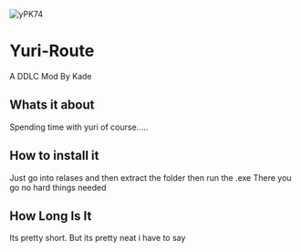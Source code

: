 ![yPK74](https://imgur.com/a/yPK74)
# Yuri-Route
A DDLC Mod By Kade

## Whats it about
Spending time with yuri of course.....

## How to install it
Just go into relases and then extract the folder then run the .exe
There you go no hard things needed

## How Long Is It
Its pretty short. But its pretty neat i have to say


